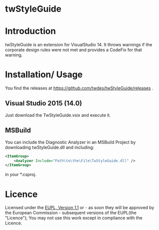 twStyleGuide
========

# Introduction

twStyleGuide is an extension for VisualStudio 14. It throws warnings if the corporate design rules were not met and provides a CodeFix for that warning.

# Installation/ Usage
You find the releases at https://github.com/twdes/twStyleGuide/releases .
## Visual Studio 2015 (14.0)
Just download the TwStyleGuide.vsix and execute it.
## MSBuild
You can include the Diagnostic Analyzer in an MSBuild Project by downloading twStyleGuide.dll and including:
```xml
<ItemGroup>
    <Analyzer Include="Path\to\the\File\TwStyleGuide.dll" />
</ItemGroup>
```
in your *.csproj.

# Licence

Licensed under the [EUPL, Version 1.1] or - as soon they will be approved by the
European Commission - subsequent versions of the EUPL(the "Licence"); You may
not use this work except in compliance with the Licence.

[EUPL, Version 1.1]: https://joinup.ec.europa.eu/community/eupl/og_page/european-union-public-licence-eupl-v11